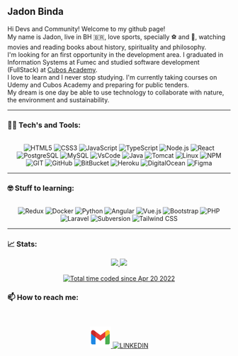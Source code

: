 ## Jadon Binda

Hi Devs and Community! Welcome to my github page!<br>
My name is Jadon, live in BH 🇧🇷, love sports, specially ⚽ and 🏀, watching movies and reading books about history, spirituality and philosophy.<br>
I'm looking for an first opportunity in the development area. I graduated in Information Systems at Fumec and studied software development (FullStack) at [Cubos Academy](https://cubos.academy/).<br> I love to learn and I never stop studying. I'm currently taking courses on Udemy and Cubos Academy and preparing for public tenders.<br>
My dream is one day be able to use technology to collaborate with nature, the environment and sustainability.

<hr>

### 👨‍💻 Tech's and Tools:
<br>
<section align='center'>
  <img src="https://cdn.jsdelivr.net/gh/devicons/devicon/icons/html5/html5-original.svg" title='HTML5' width='40px'/>
  <img src="https://cdn.jsdelivr.net/gh/devicons/devicon/icons/css3/css3-original.svg" title='CSS3' width='40px'/>
  <img src="https://cdn.jsdelivr.net/gh/devicons/devicon/icons/javascript/javascript-original.svg" title='JavaScript' width='40px'/>
  <img src="https://cdn.jsdelivr.net/gh/devicons/devicon/icons/typescript/typescript-original.svg" title='TypeScript' width='40px'/>
  <img src="https://cdn.jsdelivr.net/gh/devicons/devicon/icons/nodejs/nodejs-plain.svg" title='Node.js' width='40px'/>
  <img src="https://cdn.jsdelivr.net/gh/devicons/devicon/icons/react/react-original.svg" title='React' width='40px'/>
  <img src="https://cdn.jsdelivr.net/gh/devicons/devicon/icons/postgresql/postgresql-original.svg" title='PostgreSQL' width='40px'/>
  <img src="https://cdn.jsdelivr.net/gh/devicons/devicon/icons/mysql/mysql-original-wordmark.svg" title='MySQL' width='40px'/>
  <img src="https://cdn.jsdelivr.net/gh/devicons/devicon/icons/vscode/vscode-original.svg" title='VsCode' width='40px' />
  <img src="https://cdn.jsdelivr.net/gh/devicons/devicon/icons/java/java-original.svg" title='Java' width='40px'/>
  <img src="https://cdn.jsdelivr.net/gh/devicons/devicon/icons/tomcat/tomcat-original.svg" title='Tomcat' width='40px'/>
  <img src="https://cdn.jsdelivr.net/gh/devicons/devicon/icons/linux/linux-original.svg" title='Linux' width='40px'/>
  <img src="https://cdn.jsdelivr.net/gh/devicons/devicon/icons/npm/npm-original-wordmark.svg" title='NPM' width='40px' />
  <img src="https://cdn.jsdelivr.net/gh/devicons/devicon/icons/git/git-original.svg" title='GIT' width='40px' />
  <img src="https://cdn.jsdelivr.net/gh/devicons/devicon/icons/github/github-original-wordmark.svg" title='GitHub' width='40px' />
  <img src="https://cdn.jsdelivr.net/gh/devicons/devicon/icons/bitbucket/bitbucket-original.svg" title='BitBucket' width='40px' />
  <img src="https://cdn.jsdelivr.net/gh/devicons/devicon/icons/heroku/heroku-original.svg" title='Heroku' width='40px' />
  <img src="https://cdn.jsdelivr.net/gh/devicons/devicon/icons/digitalocean/digitalocean-original.svg" title='DigitalOcean' width='40px' />
  <img src="https://cdn.jsdelivr.net/gh/devicons/devicon/icons/figma/figma-original.svg" title='Figma' width='40px' />
</section>

<hr>

### 🤓 Stuff to learning:
<br> 
<section align='center'>  
  <img src="https://cdn.jsdelivr.net/gh/devicons/devicon/icons/redux/redux-original.svg" title='Redux' width='40px' />
  <img src="https://cdn.jsdelivr.net/gh/devicons/devicon/icons/docker/docker-original.svg" title='Docker' width='40px' />
  <img src="https://cdn.jsdelivr.net/gh/devicons/devicon/icons/python/python-original.svg" title='Python' width='40px' />
  <img src="https://cdn.jsdelivr.net/gh/devicons/devicon/icons/angularjs/angularjs-original.svg" title='Angular' width='40px' />    
  <img src="https://cdn.jsdelivr.net/gh/devicons/devicon/icons/vuejs/vuejs-original.svg" title='Vue.js' width='40px' />  
  <img src="https://cdn.jsdelivr.net/gh/devicons/devicon/icons/bootstrap/bootstrap-original.svg" title='Bootstrap' width='40px' />  
  <img src="https://cdn.jsdelivr.net/gh/devicons/devicon/icons/php/php-original.svg" title='PHP' width='40px' />
  <img src="https://cdn.jsdelivr.net/gh/devicons/devicon/icons/laravel/laravel-plain-wordmark.svg" title='Laravel' width='40px' />
  <img src="https://cdn.jsdelivr.net/gh/devicons/devicon/icons/subversion/subversion-original.svg" title='Subversion' width='40px' />
  <img src="https://cdn.jsdelivr.net/gh/devicons/devicon/icons/tailwindcss/tailwindcss-plain.svg" title='Tailwind CSS' width='40px' />
</section>

<hr>

### 📈 Stats:
<section align='center'>
  <a href='https://github.com/jadon-binda/'>
    <img height='180em' src='https://github-readme-stats-eight-theta.vercel.app/api?username=jadon-binda&show_icons=true&theme=chartreuse-dark&include_all_commits=true&count_private=true' />
    <img height='180em' src='https://github-readme-stats-eight-theta.vercel.app/api/top-langs/?username=jadon-binda&langs_count=8&layout=compact&theme=chartreuse-dark' />
  </a>
  <br>
  <br>
  <a href="https://wakatime.com/@0c91159a-56cc-4494-aadb-6c0bcdb1262b">
    <img src="https://wakatime.com/badge/user/0c91159a-56cc-4494-aadb-6c0bcdb1262b.svg" alt="Total time coded since Apr 20 2022" />
  </a>
</section>

### 📫 How to reach me:
<br>
<br>
<section align='center'>
  <a href = "mailto:jadon.binda@gmail.com">
    <img  src="./icons/gmail-icon.svg" target='_blank' title='GMAIL' width='48px'>
  </a>
  <a href="https://www.linkedin.com/in/jadon-samuel" target="_blank">
    <img src="https://cdn.jsdelivr.net/gh/devicons/devicon/icons/linkedin/linkedin-original.svg" target='_blank' title='LINKEDIN'  width='48px' />
  </a> 
</section>
